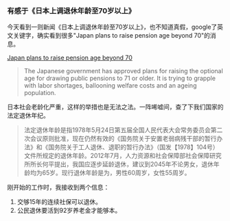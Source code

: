 ### 有感于《日本上调退休年龄至70岁以上》

今天看到一则新闻《日本上调退休年龄至70岁以上》，也不知道真假，google了英文关键字，确实看到很多"Japan plans to raise pension age beyond 70"的消息。

[Japan plans to raise pension age beyond 70](http://www.dw.com/en/japan-plans-to-raise-pension-age-beyond-70/a-42629344)

> The Japanese government has approved plans for raising the optional age for drawing public pensions to 71 or older. It is trying to grapple with labor shortages, ballooning welfare costs and an ageing population.

日本社会老龄化严重，这样的举措也是无法之法。一阵唏嘘间，查了下我们国家的法定退休年纪。

> 法定退休年龄是指1978年5月24日第五届全国人民代表大会常务委员会第二次会议原则批准，现在仍然有效的《国务院关于安置老弱病残干部的暂行办法》和《国务院关于工人退休、退职的暂行办法》（国发【1978】104号）文件所规定的退休年龄。2012年7月，人力资源和社会保障部社会保障研究所所长何平提出，我国应逐步延龄退休，建议到2045年不论男女，退休年龄均为65岁。现行退休年龄是为，男性60周岁，女性55周岁。

刚开始的工作时，我接收到两个信息：
1. 交够15年的连续社保可以退休。
2. 公民退休要活到92岁养老金才能够本。




